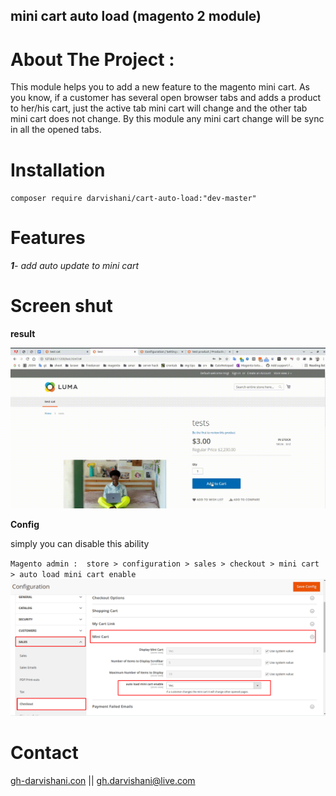 
## mini cart auto load (magento 2 module)

# **About The Project** :

This module helps you to add a new feature to the magento mini cart.
As you know, if a customer has several open browser tabs and  adds a product to her/his cart, just the active tab mini cart will change and the other tab mini cart does not change. By this module any mini cart change will be sync in all the opened tabs.

# Installation
 

`composer require darvishani/cart-auto-load:"dev-master"`

# Features

_**1**- add auto update  to mini cart_


# Screen shut

**result**

 ![](https://raw.githubusercontent.com/gh-darvishani/cart-auto-load/master/files/auto-update-mini-cart.gif "autoload mini cart")

 
**Config**

simply you can disable this ability

`Magento admin :  store > configuration > sales > checkout > mini cart > auto load mini cart enable
`
![](https://raw.githubusercontent.com/gh-darvishani/cart-auto-load/master/files/auto-reload-mini-cart.png "autoload mini cart config")


 

# Contact

[gh-darvishani.con](https://gh-darvishani.com/) 
|| [gh.darvishani@live.com](mailto:gh.darvisahni@live.com)
